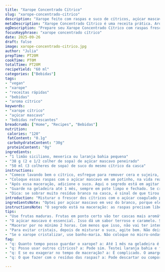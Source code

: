 ```yaml
---
title: "Xarope Concentrado Cítrico"
slug: "xarope-concentrado-citrico"
description: "Xarope feito com raspas e suco de cítricos, açúcar mascavo como toque especial para um sabor mais profundo, maceração ajustada para liberar o aroma sem amargar. Sem laticínios, gluten, ovos e sem nozes, vegano e versátil para drinks e bebidas refrescantes. Receita rápida com maceração flexível, que forma uma essência cítrica intensa, ótima para usar em coquetéis, chás gelados e até sobremesas. Dá pra trocar o cítrico à vontade, testei limão taiti, mexerica e até uma laranja baía menor, resultado sempre surpreendente."
metaDescription: "Xarope Concentrado Cítrico é uma receita prática. Aromas intensos de cítricos com um toque especial de açúcar mascavo"
ogDescription: "Prepare seu Xarope Concentrado Cítrico com raspas frescas e surpreenda-se com o sabor profundo e versátil nas suas bebidas"
focusKeyphrase: "xarope concentrado cítrico"
date: 2025-09-26
draft: false
image: xarope-concentrado-citrico.jpg
author: "Julia"
prepTime: PT20M
cookTime: PT0M
totalTime: PT20M
recipeYield: "60 ml"
categories: ["Bebidas"]
tags:
- "vegan"
- "xarope"
- "receitas rápidas"
- "bebidas"
- "aroma cítrico"
keywords:
- "xarope cítrico"
- "açúcar mascavo"
- "bebidas refrescantes"
breadcrumb: ["Home", "Recipes", "Bebidas"]
nutrition: 
 calories: "120"
 fatContent: "0.1g"
 carbohydrateContent: "30g"
 proteinContent: "0g"
ingredients:
- "1 limão siciliano, mexerica ou laranja bahia pequena"
- "38 g (2 e 1/2 colher de sopa) de açúcar mascavo peneirado"
- "50 ml (3 colheres de sopa) de suco do mesmo cítrico da casca"
instructions:
- "Comece lavando bem o cítrico, esfregue para remover cera e sujeira, depois com um descascador tire só a parte colorida da casca, sem a branca pra evitar amargor. Se precisar tire o miolo branco com uma faca afiada. O importante é não arranhar a casca demais, para não liberar óleo demais e ficar agressivo."
- "Coloque essas raspas com o açúcar mascavo em um potinho, na vida real uso um copo americano resistente. Esfregue com os dedos mesmo, sentindo a textura do açúcar misturar ao óleo da casca, espalhe bem. Isso ajuda a sugar o aroma, como uma infusão rápida. Depois cubra e deixe descansar de 2 a 4 horas, temperatura ambiente, não mais que isso para evitar fermentação. Pode até deixar de um dia para o outro, mas sempre na geladeira nesse caso."
- "Após essa maceração, adicione o suco. Aqui o segredo está em agitar forte, quase batendo o pote fechado, para o açúcar dissolver de verdade e misturar os ingredientes, formando um líquido brilhante e meio viscoso. Se sobrar açúcar, repita a agitação. Pegue uma peneira fina e coe, espremendo levemente as raspas para extrair o máximo. Descarte o resíduo ou jogue no compostor, o cheiro ainda é forte."
- "Guarde na geladeira até 1 mês, sempre em pote limpo e fechado. Se cristalizar um pouco, dá pra aquecer em banho maria rápido para voltar ao ponto. Fica ótimo em limonadas, chás e até pra dar um toque cítrico em sobremesas geladas. Testei substituir o açúcar mascavo por melado, obtive um sabor mais intenso e caramelizado, mas não dura tanto na geladeira."
- "Dica: se sobrar muito resíduo branco na casca, é sinal de que tirou pouca parte branca e pode ficar amargo. Ajuste a retirada para evitar isso. E não lave as raspas após tirar o branco, senão perde aroma."
introduction: "Misturar o frescor dos cítricos com o açúcar coagulado pelas raspas na medida certa foi uma descoberta que mudou meus experimentos com xaropes. O processo de esfregar o açúcar às raspas, algo que antes parecia só uma etapa simplória, revelou-se fundamental pra extrair aquele aroma que salta na primeira cheirada ao abrir o frasco. Variar o tipo de açúcar e o tempo de maceração me permitiu controlar tanto a intensidade quanto o dulçor e complexidade do resultado final. Sempre achei que menos era mais quanto ao tempo de infusão, mas surpreendi-me com o sabor que emerge com a maceração prolongada, desde que respeitando a temperatura. É um coringa para dar aquele up em bebidas geladas, mocktails e até no café com toque especial. Aprendi que cada detalhe importa de verdade, desde a forma de raspar a casca até como agitar o líquido na hora da mistura, garantindo que o açúcar não fique no fundo. Cozinhar é repertório, é sentir no ouvido o som dos ingredientes e saber quando interromper."
ingredientsNote: "Optei por açúcar mascavo em vez do branco, porque ele tem mais minerais, um sabor terroso que casa melhor com o frescor do cítrico, especialmente quando a casca está presente, puxando um toque de caramelo. Quem não tiver, pode usar açúcar demerara, que mantém textura parecida e sabor menos processado. Evitar açúcares refinados puros, porque perde o caráter. Na seleção das frutas, prefira mais maduras, pois as cascas estarão mais aromáticas e menos ácidas. Por vezes usei laranja baía, que entrega um aroma mais suave e menos ácido que a mexerica, bom para quem gosta de um xarope mais adocicado. Importante não substituir o suco pela água; isso diluirá demais e perderá a essência. Também testei usar limão cravo no lugar do siciliano, e ficou mais ácido, quase agressivo, ideal se quiser um toque marcante em drinks."
instructionsNote: "O segredo está na maceração: as raspas precisam liberar óleo essencial para o açúcar capturar esse aroma. Por isso esfregá-las com o açúcar não é só misturar, é quebrar as células da casca para liberar o aroma. Macerar por tempo inferior a 2 horas é perda de tempo, não tem intensidade. Acima de 4 horas, um pouco de amargor pode surgir dependendo do cítrico; ajuste conforme sua fruta. Quando for adicionar o suco, agite firme o pote fechado para dissolver totalmente o açúcar e distribuir uniformemente o aroma. Se usar um suco pouco ácido, pode sentir a doçura do xarope mais baixa; sugiro ajustar o açúcar nesse caso. Passar numa peneira fina evita aquele pedaço de casca amargo e melhora textura; não pule essa etapa. A conservação em geladeira é fundamental, sempre com tampa e recipiente limpo para evitar contaminação e cristalização. Na ausência de operação mineral, para reaquecer, melhor banho-maria breve do que micro-ondas, que aquece desigualmente."
tips:
- "Use frutas maduras. Frutas em ponto certo vão ter cascas mais aromáticas e menos amargas. Evite as duras. O sabor muda muito."
- "O açúcar mascavo é essencial. Isso dá um sabor terroso e caramelo. Se não tiver, opte pelo demerara. Não use açúcar branco, perde o caráter."
- "Macerar por no mínimo 2 horas. Com menos que isso, não vai ter intensidade. Mais de 4 horas pode criar amargor, fique de olho."
- "Para evitar cristais, depois de misturar o suco, agite bem. Não deixe o açúcar no fundo. Misture tudo bem, até formar um líquido brilhante."
- "Se o xarope cristalizar, use banho-maria. Não coloque no micro-ondas. Aquece de forma desigual. Banho-maria é mais seguro e garante uniformidade."
faq:
- "q: Quanto tempo posso guardar o xarope? a: Até 1 mês na geladeira é seguro. Pote limpo e tampado é essencial para evitar contaminação."
- "q: Posso usar outros cítricos? a: Pode sim. Testei laranja bahia e ficou ótimo. A acidez muda o doce. Teste com o que tiver na mão."
- "q: E se eu exagerar no tempo de maceração? a: É complicado. O amargor pode surgir, dependendo da fruta. Limão cravo, por exemplo, ficou ácido."
- "q: O que fazer com o resíduo das raspas? a: Pode descartar ou compor. Mas o cheiro é forte. Não perca. Use na compostagem, vai ajudar."

---
```

